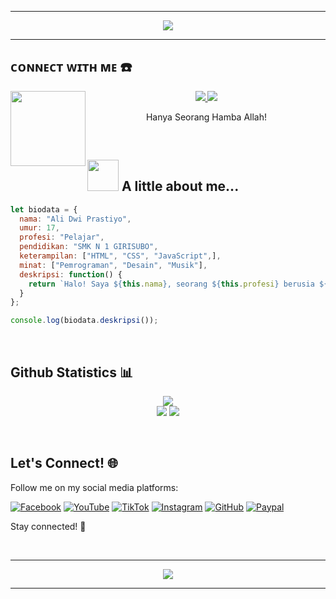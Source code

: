 <hr/>
<p align="center">
  <img src="https://readme-typing-svg.herokuapp.com?font=Koulen&size=35&color=light&width=380&height=50&lines=Welcome+To+My+Github;Nice+To+Meet+You+...&center=true">
</p>
<hr/>

## ᴄᴏɴɴᴇᴄᴛ ᴡɪᴛʜ ᴍᴇ ☎️
<img src="https://github.com/LuciverXploit/LuciverXploit/blob/main/ade7ba57bd941b801c79128ffc54cd60.jpg" width="120" height="120" align="left">
<center>
<p align="center">
  <a href="https://wa.me/6282328703961">
    <img src="https://img.shields.io/badge/WhatsApp-25D366?style=for-the-badge&logo=whatsapp&logoColor=white" />
  </a>
  <a href="https://t.me/alidwi_praz">
    <img src="https://img.shields.io/badge/Telegram-0088cc?style=for-the-badge&logo=telegram&logoColor=white" />
  </a>
</p>
<p>Hanya Seorang Hamba Allah!</p>
</center>
<br />


## <img src="https://media.giphy.com/media/VgCDAzcKvsR6OM0uWg/giphy.gif" width="50"> A little about me...

```javascript
let biodata = {
  nama: "Ali Dwi Prastiyo",
  umur: 17,
  profesi: "Pelajar",
  pendidikan: "SMK N 1 GIRISUBO",
  keterampilan: ["HTML", "CSS", "JavaScript",],
  minat: ["Pemrograman", "Desain", "Musik"],
  deskripsi: function() {
    return `Halo! Saya ${this.nama}, seorang ${this.profesi} berusia ${this.umur} tahun. Saya sekarang bersekolah di ${this.pendidikan} dan memiliki keterampilan dalam ${this.keterampilan.join(", ")}. Selain itu, saya juga tertarik dalam ${this.minat.join(", ")}.`;
  }
};

console.log(biodata.deskripsi());
```
<br />

## Github Statistics 📊

<p align="center">
  <img src="https://github-readme-stats.vercel.app/api?username=mas-al757&show_icons=true&theme=chartreuse-dark&locale=id"> <br>
  <img  src="https://github-readme-streak-stats.herokuapp.com/?user=mas-al757&theme=chartreuse-dark"/>
  <img src="https://github-readme-stats.vercel.app/api/top-langs/?username=mas-al757&layout=compact&theme=chartreuse-dark&langs_count=12" />
</p>
<br />


## Let's Connect! 🌐
Follow me on my social media platforms:

[![Facebook](https://img.shields.io/badge/Facebook-1877F2?style=flat&logo=facebook&logoColor=white)](https://www.facebook.com/profile.php?id=100078167889786) 
[![YouTube](https://img.shields.io/badge/YouTube-FF0000?style=flat&logo=youtube&logoColor=white)](https://youtube.com/@dwipraz) 
[![TikTok](https://img.shields.io/badge/TikTok-000000?style=flat&logo=tiktok&logoColor=white)](https://tiktok.com/@dw1_pras)
[![Instagram](https://img.shields.io/badge/Instagram-E4405F?style=flat&logo=instagram&logoColor=white)](https://instagram.com/dwi_____02) 
[![GitHub](https://img.shields.io/badge/GitHub-181717?style=flat&logo=github&logoColor=white)](https://github.com/yourusername) 
[![Paypal](https://ionicabizau.github.io/badges/paypal.svg)](https://www.paypal.me/alidwip01)  

Stay connected! 🚀

<br>
<hr/>
<p align="center">
    <img src="https://readme-typing-svg.herokuapp.com?font=Koulen&size=25&color=light&width=380&height=45&lines=Terima+Kasih+Telah+Datang;Ke+Githubku;Jangan+Lupa+Follow+Guys+...&center=true" />
</p>
<hr/>
